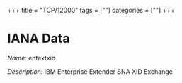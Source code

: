 +++
title = "TCP/12000"
tags = [""]
categories = [""]
+++

# IANA Data

_Name:_ entextxid

_Description:_ IBM Enterprise Extender SNA XID Exchange

